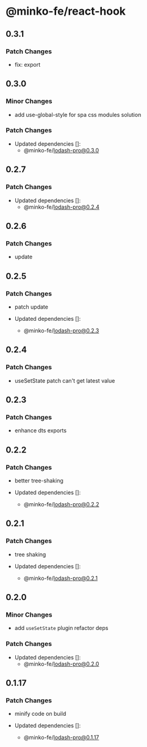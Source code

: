 # @minko-fe/react-hook

## 0.3.1

### Patch Changes

- fix: export

## 0.3.0

### Minor Changes

- add use-global-style for spa css modules solution

### Patch Changes

- Updated dependencies []:
  - @minko-fe/lodash-pro@0.3.0

## 0.2.7

### Patch Changes

- Updated dependencies []:
  - @minko-fe/lodash-pro@0.2.4

## 0.2.6

### Patch Changes

- update

## 0.2.5

### Patch Changes

- patch update

- Updated dependencies []:
  - @minko-fe/lodash-pro@0.2.3

## 0.2.4

### Patch Changes

- useSetState patch can't get latest value

## 0.2.3

### Patch Changes

- enhance dts exports

## 0.2.2

### Patch Changes

- better tree-shaking

- Updated dependencies []:
  - @minko-fe/lodash-pro@0.2.2

## 0.2.1

### Patch Changes

- tree shaking

- Updated dependencies []:
  - @minko-fe/lodash-pro@0.2.1

## 0.2.0

### Minor Changes

- add `useSetState` plugin
  refactor deps

### Patch Changes

- Updated dependencies []:
  - @minko-fe/lodash-pro@0.2.0

## 0.1.17

### Patch Changes

- minify code on build

- Updated dependencies []:
  - @minko-fe/lodash-pro@0.1.17
